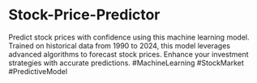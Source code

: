 # Stock-Price-Predictor
Predict stock prices with confidence using this machine learning model. Trained on historical data from 1990 to 2024, this model leverages advanced algorithms to forecast stock prices. Enhance your investment strategies with accurate predictions. #MachineLearning #StockMarket #PredictiveModel
